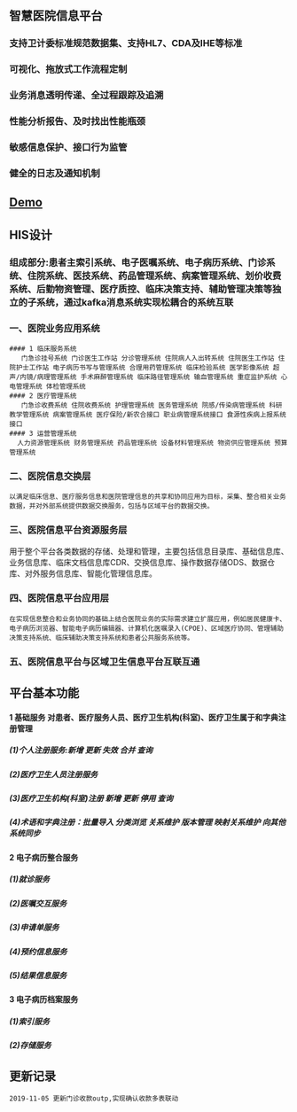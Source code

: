 ## 智慧医院信息平台
   ### 支持卫计委标准规范数据集、支持HL7、CDA及IHE等标准
   ### 可视化、拖放式工作流程定制
   ### 业务消息透明传递、全过程跟踪及追溯
   ### 性能分析报告、及时找出性能瓶颈
   ### 敏感信息保护、接口行为监管
   ### 健全的日志及通知机制
   ## [Demo](https://cloveropen.app-hos.com)
## HIS设计
   ### 组成部分:患者主索引系统、电子医嘱系统、电子病历系统、门诊系统、住院系统、医技系统、药品管理系统、病案管理系统、划价收费系统、后勤物资管理、医疗质控、临床决策支持、辅助管理决策等独立的子系统，通过kafka消息系统实现松耦合的系统互联
   
### 一、医院业务应用系统
    #### 1 临床服务系统
       门急诊挂号系统 门诊医生工作站 分诊管理系统 住院病人入出转系统 住院医生工作站 住院护士工作站 电子病历书写与管理系统 合理用药管理系统 临床检验系统 医学影像系统 超声/内镜/病理管理系统 手术麻醉管理系统 临床路径管理系统 输血管理系统 重症监护系统 心电管理系统 体检管理系统
    #### 2 医疗管理系统
       门急诊收费系统 住院收费系统 护理管理系统 医务管理系统 院感/传染病管理系统 科研教学管理系统 病案管理系统 医疗保险/新农合接口 职业病管理系统接口 食源性疾病上报系统接口
    #### 3 运营管理系统
      人力资源管理系统 财务管理系统 药品管理系统 设备材料管理系统 物资供应管理系统 预算管理系统
### 二、医院信息交换层
    以满足临床信息、医疗服务信息和医院管理信息的共享和协同应用为目标，采集、整合相关业务数据，并对外部系统提供数据交换服务，包括与区域平台的数据交换。
### 三、医院信息平台资源服务层
  用于整个平台各类数据的存储、处理和管理，主要包括信息目录库、基础信息库、业务信息库、临床文档信息库CDR、交换信息库、操作数据存储ODS、数据仓库、对外服务信息库、智能化管理信息库。
### 四、医院信息平台应用层
    在实现信息整合和业务协同的基础上结合医院业务的实际需求建立扩展应用，例如居民健康卡、电子病历浏览器、智能电子病历编辑器、计算机化医嘱录入(CPOE)、区域医疗协同、管理辅助决策支持系统、临床辅助决策支持系统和患者公共服务系统等。
### 五、医院信息平台与区域卫生信息平台互联互通
   
## 平台基本功能
   #### 1 基础服务 对患者、医疗服务人员、医疗卫生机构(科室)、医疗卫生属于和字典注册管理
   #####  (1)个人注册服务:新增 更新 失效 合并 查询
   ##### (2)医疗卫生人员注册服务
   ##### (3)医疗卫生机构(科室)注册 新增 更新 停用 查询 
   ##### (4)术语和字典注册：批量导入 分类浏览 关系维护 版本管理 映射关系维护 向其他系统同步
   #### 2 电子病历整合服务
   ##### (1)就诊服务
   ##### (2)医嘱交互服务
   ##### (3)申请单服务
   ##### (4)预约信息服务
   ##### (5)结果信息服务
   #### 3 电子病历档案服务
   ##### (1)索引服务
   ##### (2)存储服务
## 更新记录
    2019-11-05 更新门诊收款outp,实现确认收款多表联动
